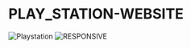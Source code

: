 # PLAY_STATION-WEBSITE

![Playstation](https://user-images.githubusercontent.com/71255183/123545843-c8826180-d777-11eb-993b-fe5f42bbf3ed.png)
![RESPONSIVE](https://user-images.githubusercontent.com/71255183/123545897-18f9bf00-d778-11eb-8d48-8349e029034b.png)


